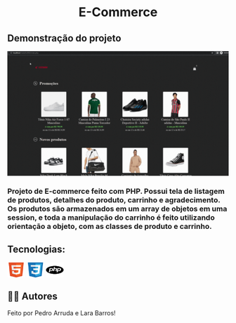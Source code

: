 <h1 align="center">E-Commerce</h1>

<h2> 
	Demonstração do projeto
</h2>


<div>
    <img src = "img/demo.gif" width="1000px">
</div>

<h3>
    Projeto de E-commerce feito com PHP. Possui tela de listagem de produtos, detalhes do produto, carrinho e agradecimento. Os produtos são armazenados
em um array de objetos em uma session, e toda a manipulação do carrinho é feito utilizando orientação a objeto, com as classes de produto e carrinho.
 </h3>

## Tecnologias:
  <div style="display: inline_block">
    <img align="center" alt="HTML logo" height="35" width="40" src="https://raw.githubusercontent.com/devicons/devicon/master/icons/html5/html5-original.svg">
    <img align="center" alt="CSS logo" height="35" width="40" src="https://raw.githubusercontent.com/devicons/devicon/master/icons/css3/css3-original.svg">
    <img align="center" alt="Javascript logo" height="35" width="40" src="https://raw.githubusercontent.com/devicons/devicon/master/icons/php/php-plain.svg">
  </div>

## 👦👧 Autores

Feito por Pedro Arruda e Lara Barros!
